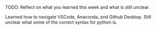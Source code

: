 TODO: Reflect on what you learned this week and what is still unclear.

Learned how to navigate VSCode, Anaconda, and Github Desktop. Still unclear what some of the correct syntax for python is.
